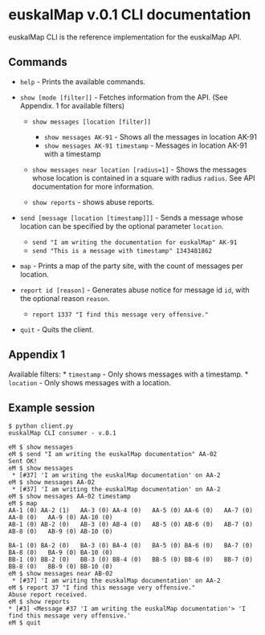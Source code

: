# euskalMap v.0.1 CLI documentation

euskalMap CLI is the reference implementation for the euskalMap API.

## Commands

* ```help``` - Prints the available commands.
* ```show [mode [filter]]``` - Fetches information from the API. (See Appendix. 1 for available filters)
	* ```show messages [location [filter]]```
		* ```show messages AK-91``` - Shows all the messages in location AK-91
		* ```show messages AK-91 timestamp``` - Messages in location AK-91 with a timestamp
	* ```show messages near location [radius=1]``` - Shows the messages whose location is contained in a square with radius ```radius```. See API documentation for more information.

	* ```show reports``` - shows abuse reports.
* ```send [message [location [timestamp]]]``` - Sends a message whose location can be specified by the optional parameter ```location```.
	* ```send "I am writing the documentation for euskalMap" AK-91```
	* ```send "This is a message with timestamp" 1343481862```

* ```map``` - Prints a map of the party site, with the count of messages per location.

* ```report id [reason]``` - Generates abuse notice for message id ```id```, with the optional reason ```reason```.
	* ```report 1337 "I find this message very offensive."```

* ```quit``` - Quits the client.

## Appendix 1
Available filters:
	* ```timestamp``` - Only shows messages with a timestamp.
	* ```location``` - Only shows messages with a location.

## Example session

	$ python client.py
	euskalMap CLI consumer - v.0.1
	
	eM $ show messages
	eM $ send "I am writing the euskalMap documentation" AA-02
	Sent OK!
	eM $ show messages
	 * [#37] 'I am writing the euskalMap documentation' on AA-2
	eM $ show messages AA-02
	 * [#37] 'I am writing the euskalMap documentation' on AA-2
	eM $ show messages AA-02 timestamp
	eM $ map
	AA-1 (0) AA-2 (1)   AA-3 (0) AA-4 (0)   AA-5 (0) AA-6 (0)   AA-7 (0) AA-8 (0)   AA-9 (0) AA-10 (0)
	AB-1 (0) AB-2 (0)   AB-3 (0) AB-4 (0)   AB-5 (0) AB-6 (0)   AB-7 (0) AB-8 (0)   AB-9 (0) AB-10 (0)
	
	BA-1 (0) BA-2 (0)   BA-3 (0) BA-4 (0)   BA-5 (0) BA-6 (0)   BA-7 (0) BA-8 (0)   BA-9 (0) BA-10 (0)
	BB-1 (0) BB-2 (0)   BB-3 (0) BB-4 (0)   BB-5 (0) BB-6 (0)   BB-7 (0) BB-8 (0)   BB-9 (0) BB-10 (0)
	eM $ show messages near AB-02
	 * [#37] 'I am writing the euskalMap documentation' on AA-2
	eM $ report 37 "I find this message very offensive."
	Abuse report received.
	eM $ show reports
	* [#3] <Message #37 'I am writing the euskalMap documentation'> 'I find this message very offensive.'
	eM $ quit
